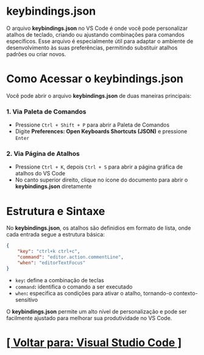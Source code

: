 # keybindings.json

O arquivo **keybindings.json** no VS Code é onde você pode personalizar atalhos de teclado, criando ou ajustando combinações para comandos específicos. Esse arquivo é especialmente útil para adaptar o ambiente de desenvolvimento às suas preferências, permitindo substituir atalhos padrões ou criar novos.

# Como Acessar o keybindings.json

Você pode abrir o arquivo **keybindings.json** de duas maneiras principais:

### 1. Via Paleta de Comandos

- Pressione `Ctrl + Shift + P` para abrir a Paleta de Comandos
- Digite **Preferences: Open Keyboards Shortcuts (JSON)** e pressione `Enter`

### 2. Via Página de Atalhos

- Pressione `Ctrl + K`, depois `Ctrl + S` para abrir a página gráfica de atalhos do VS Code
- No canto superior direito, clique no ícone do documento para abrir o **keybindings.json** diretamente

# Estrutura e Sintaxe

No **keybindings.json**, os atalhos são definidios em formato de lista, onde cada entrada segue a estrutura básica:

```JSON
{
    "key": "ctrl+k ctrl+c",
    "command": "editor.action.commentLine",
    "when": "editorTextFocus"
}
```
- `key`**:** define a combinação de teclas
- `command`**:** identifica o comando a ser executado
- `when`**:** especifica as condições para ativar o atalho, tornando-o contexto-sensitivo

O **keybindings.json** permite um alto nível de personalização e pode ser facilmente ajustado para melhorar sua produtividade no VS Code.

# [[ Voltar para: Visual Studio Code ]](./1-vs-code.md)